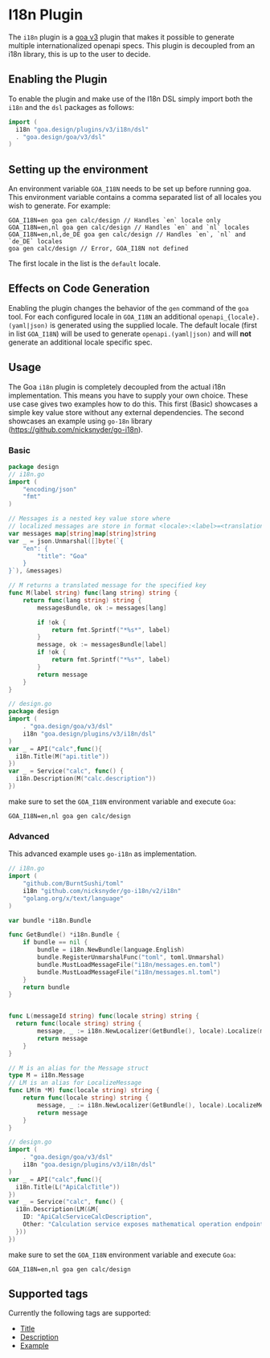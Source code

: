 # I18n Plugin

The `i18n` plugin is a [goa v3](https://github.com/goadesign/goa/tree/v3) plugin
that makes it possible to generate multiple internationalized openapi specs.
This plugin is decoupled from an i18n library, this is up to the user to decide. 

## Enabling the Plugin

To enable the plugin and make use of the I18n DSL simply import both the `i18n` and
the `dsl` packages as follows:

```go
import (
  i18n "goa.design/plugins/v3/i18n/dsl"
  . "goa.design/goa/v3/dsl"
)
```

## Setting up the environment

An environment variable `GOA_I18N` needs to be set up before running goa. This environment variable contains 
a comma separated list of all locales you wish to generate. For example: 

```
GOA_I18N=en goa gen calc/design // Handles `en` locale only
GOA_I18N=en,nl goa gen calc/design // Handles `en` and `nl` locales
GOA_I18N=en,nl,de_DE goa gen calc/design // Handles `en`, `nl` and `de_DE` locales
goa gen calc/design // Error, GOA_I18N not defined
```

The first locale in the list is the `default` locale. 

## Effects on Code Generation

Enabling the plugin changes the behavior of the `gen` command of the `goa` tool.
For each configured locale in `GOA_I18N` an additional `openapi_{locale}.(yaml|json)` is generated using the supplied locale.
The default locale (first in list `GOA_I18N`) will be used to generate `openapi.(yaml|json)` and will **not** generate an additional
locale specific spec. 


## Usage

The Goa `i18n` plugin is completely decoupled from the actual i18n implementation. This means you have to supply your own choice. 
These use case gives two examples how to do this. This first (Basic) showcases a simple key value store without any external dependencies. 
The second showcases an example using `go-18n` library (https://github.com/nicksnyder/go-i18n). 

### Basic 

```go
package design
// i18n.go
import (
	"encoding/json"
	"fmt"
)

// Messages is a nested key value store where
// localized messages are store in format <locale>:<label>=<translation>
var messages map[string]map[string]string
var _ = json.Unmarshal([]byte(`{
	"en": {
		"title": "Goa"
	}
}`), &messages)

// M returns a translated message for the specified key
func M(label string) func(lang string) string {
	return func(lang string) string {
		messagesBundle, ok := messages[lang]

		if !ok {
			return fmt.Sprintf("*%s*", label)
		}
		message, ok := messagesBundle[label]
		if !ok {
			return fmt.Sprintf("*%s*", label)
		}
		return message
	}
}

// design.go
package design 
import (
	. "goa.design/goa/v3/dsl"
	i18n "goa.design/plugins/v3/i18n/dsl"
)
var _ = API("calc",func(){
  i18n.Title(M("api.title"))
})
var _ = Service("calc", func() {  
  i18n.Description(M("calc.description"))
})

```

make sure to set the `GOA_I18N` environment variable and execute `Goa`: 

```
GOA_I18N=en,nl goa gen calc/design
```

### Advanced 

This advanced example uses `go-i18n` as implementation. 

```go
// i18n.go
import (
	"github.com/BurntSushi/toml"
	i18n "github.com/nicksnyder/go-i18n/v2/i18n"
	"golang.org/x/text/language"
)

var bundle *i18n.Bundle

func GetBundle() *i18n.Bundle {
	if bundle == nil {
		bundle = i18n.NewBundle(language.English)
		bundle.RegisterUnmarshalFunc("toml", toml.Unmarshal)
		bundle.MustLoadMessageFile("i18n/messages.en.toml")
		bundle.MustLoadMessageFile("i18n/messages.nl.toml")
	}
	return bundle
}


func L(messageId string) func(locale string) string {
  return func(locale string) string {
		message, _ := i18n.NewLocalizer(GetBundle(), locale).Localize(messageConfig)
		return message
	}
}

// M is an alias for the Message struct
type M = i18n.Message
// LM is an alias for LocalizeMessage
func LM(m *M) func(locale string) string {
	return func(locale string) string {
		message, _ := i18n.NewLocalizer(GetBundle(), locale).LocalizeMessage(m)
		return message
	}
}

// design.go
import (
	. "goa.design/goa/v3/dsl"
	i18n "goa.design/plugins/v3/i18n/dsl"
)
var _ = API("calc",func(){
  i18n.Title(L("ApiCalcTitle"))
})
var _ = Service("calc", func() {  
  i18n.Description(LM(&M{
    ID: "ApiCalcServiceCalcDescription",
    Other: "Calculation service exposes mathematical operation endpoints"
  }))
})
```

make sure to set the `GOA_I18N` environment variable and execute `Goa`: 

```
GOA_I18N=en,nl goa gen calc/design
```

## Supported tags

Currently the following tags are supported: 
 * [Title](https://godoc.org/goa.design/goa/dsl#Title)
 * [Description](https://godoc.org/goa.design/goa/dsl#Description)
 * [Example](https://godoc.org/goa.design/goa/dsl#Example)
